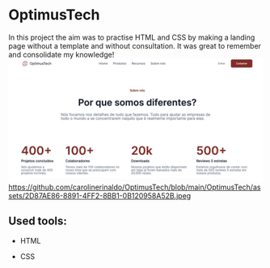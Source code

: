 # OptimusTech

In this project the aim was to practise HTML and CSS by making a landing page without a template and without consultation. It was great to remember and consolidate my knowledge!
![](https://github.com/carolinerinaldo/OptimusTech/blob/main/OptimusTech/assets/2D87AE86-8891-4FF2-8BB1-0B120958A52B.jpeg)https://github.com/carolinerinaldo/OptimusTech/blob/main/OptimusTech/assets/2D87AE86-8891-4FF2-8BB1-0B120958A52B.jpeg

## Used tools:

* HTML

* CSS


```
